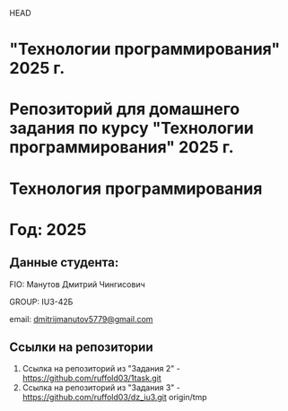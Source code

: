 HEAD
# "Технологии программирования" 2025 г.
Репозиторий для домашнего задания по курсу "Технологии программирования" 2025 г.
=======
# Технология программирования
# Год: 2025

## Данные студента:

FIO: Манутов Дмитрий Чингисович

GROUP: IU3-42Б

email: dmitrijmanutov5779@gmail.com

## Ссылки на репозитории


1. Ссылка на репозиторий из "Задания 2" - https://github.com/ruffold03/1task.git
2. Ссылка на репозиторий из "Задания 3" - https://github.com/ruffold03/dz_iu3.git
origin/tmp
